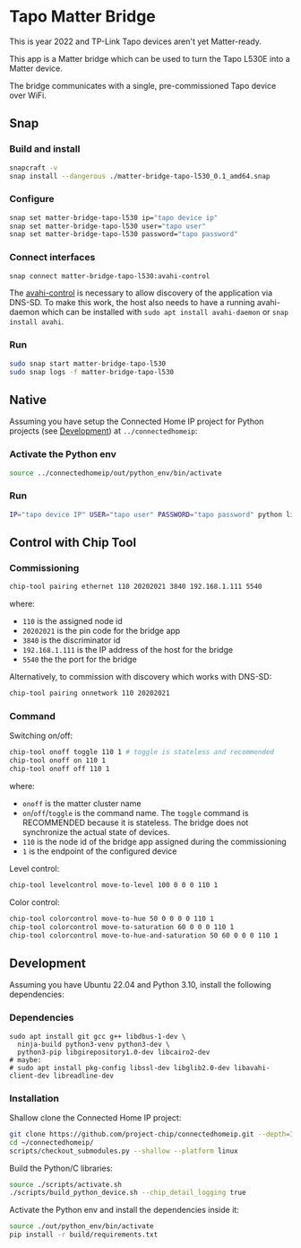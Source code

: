 # Tapo Matter Bridge
This is year 2022 and TP-Link Tapo devices aren't yet Matter-ready.

This app is a Matter bridge which can be used to turn the Tapo L530E into a Matter device.

The bridge communicates with a single, pre-commissioned Tapo device over WiFi.
## Snap
### Build and install
```bash
snapcraft -v
snap install --dangerous ./matter-bridge-tapo-l530_0.1_amd64.snap
```
### Configure
```bash
snap set matter-bridge-tapo-l530 ip="tapo device ip"
snap set matter-bridge-tapo-l530 user="tapo user"
snap set matter-bridge-tapo-l530 password="tapo password"
```

### Connect interfaces
```bash
snap connect matter-bridge-tapo-l530:avahi-control
```

The [avahi-control](https://snapcraft.io/docs/avahi-control-interface) is necessary to allow discovery of the application via DNS-SD.
To make this work, the host also needs to have a running avahi-daemon which can be installed with `sudo apt install avahi-daemon` or `snap install avahi`.

### Run
```bash
sudo snap start matter-bridge-tapo-l530
sudo snap logs -f matter-bridge-tapo-l530
```

## Native

Assuming you have setup the Connected Home IP project for Python projects (see [Development](#development)) at `../connectedhomeip`:

### Activate the Python env
```bash
source ../connectedhomeip/out/python_env/bin/activate
```

### Run
```bash
IP="tapo device IP" USER="tapo user" PASSWORD="tapo password" python lighting.py
```

## Control with Chip Tool

### Commissioning

```bash
chip-tool pairing ethernet 110 20202021 3840 192.168.1.111 5540
```

where:

-   `110` is the assigned node id
-   `20202021` is the pin code for the bridge app
-   `3840` is the discriminator id
-   `192.168.1.111` is the IP address of the host for the bridge
-   `5540` the the port for the bridge

Alternatively, to commission with discovery which works with DNS-SD:

```bash
chip-tool pairing onnetwork 110 20202021
```

### Command

Switching on/off:

```bash
chip-tool onoff toggle 110 1 # toggle is stateless and recommended
chip-tool onoff on 110 1
chip-tool onoff off 110 1
```

where:

-   `onoff` is the matter cluster name
-   `on`/`off`/`toggle` is the command name. The `toggle` command is RECOMMENDED
    because it is stateless. The bridge does not synchronize the actual state of
    devices.
-   `110` is the node id of the bridge app assigned during the commissioning
-   `1` is the endpoint of the configured device

Level control:
```bash
chip-tool levelcontrol move-to-level 100 0 0 0 110 1
```

Color control:
```bash
chip-tool colorcontrol move-to-hue 50 0 0 0 0 110 1
chip-tool colorcontrol move-to-saturation 60 0 0 0 110 1
chip-tool colorcontrol move-to-hue-and-saturation 50 60 0 0 0 110 1
```

<!--
Color temperature:
```bash
chip-tool colorcontrol move-to-color-temperature 3000 0 0 0 110 1
```
-->

## Development

Assuming you have Ubuntu 22.04 and Python 3.10, install the following
dependencies:

### Dependencies
```
sudo apt install git gcc g++ libdbus-1-dev \
  ninja-build python3-venv python3-dev \
  python3-pip libgirepository1.0-dev libcairo2-dev
# maybe:
# sudo apt install pkg-config libssl-dev libglib2.0-dev libavahi-client-dev libreadline-dev
```

### Installation

Shallow clone the Connected Home IP project:
```bash
git clone https://github.com/project-chip/connectedhomeip.git --depth=1 --branch=v1.0.0.2
cd ~/connectedhomeip/
scripts/checkout_submodules.py --shallow --platform linux
```

Build the Python/C libraries:
```bash
source ./scripts/activate.sh
./scripts/build_python_device.sh --chip_detail_logging true
```

Activate the Python env and install the dependencies inside it:

```bash
source ./out/python_env/bin/activate
pip install -r build/requirements.txt
```
